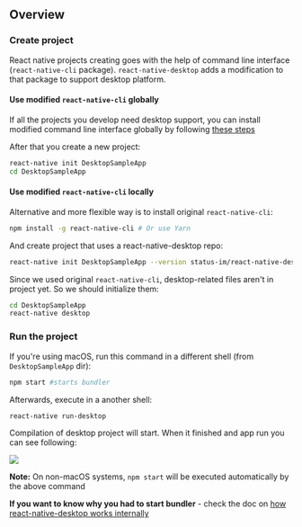 ## Overview

### Create project
React native projects creating goes with the help of command line interface (`react-native-cli` package). `react-native-desktop` adds a modification to that package to support desktop platform.

#### Use modified `react-native-cli` globally
If all the projects you develop need desktop support, you can install modified command line interface globally by following [these steps](docs/InstallUpdatedReactNativeCLI.md)

After that you create a new project:
```sh
react-native init DesktopSampleApp
cd DesktopSampleApp
```

#### Use modified `react-native-cli` locally
Alternative and more flexible way is to install original `react-native-cli`:
```sh
npm install -g react-native-cli # Or use Yarn
```
And create project that uses a react-native-desktop repo:
```sh
react-native init DesktopSampleApp --version status-im/react-native-desktop
```
Since we used original `react-native-cli`, desktop-related files aren't in project yet. So we should initialize them:
```sh
cd DesktopSampleApp
react-native desktop
```

### Run the project
If you're using macOS, run this command in a different shell (from `DesktopSampleApp` dir):
```sh
npm start #starts bundler
```

Afterwards, execute in a another shell:
```sh
react-native run-desktop
```
Compilation of desktop project will start. When it finished and app run you can see following:

![](./media/react-native-desktop-new-app.png)

**Note:** On non-macOS systems, `npm start` will be executed automatically by the above command


**If you want to know why you had to start bundler** - check the doc on [how react-native-desktop works internally](docs/HowRNDesktopAppWorks.md)
